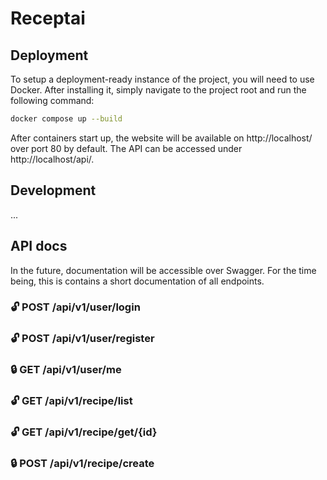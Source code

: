 # Receptai

## Deployment

To setup a deployment-ready instance of the project, you will need to use Docker.
After installing it, simply navigate to the project root and run the following command:

```bash
docker compose up --build
```

After containers start up, the website will be available on http://localhost/ over port 80 by default. The API can be accessed under http://localhost/api/.

## Development

...

## API docs

In the future, documentation will be accessible over Swagger. For the time being, this is contains a short documentation of all endpoints.

### 🔓 POST /api/v1/user/login
### 🔓 POST /api/v1/user/register
### 🔒 GET  /api/v1/user/me

### 🔓 GET  /api/v1/recipe/list
### 🔓 GET  /api/v1/recipe/get/{id}
### 🔒 POST /api/v1/recipe/create
